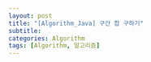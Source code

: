 ```yaml
---
layout: post
title: "[Algorithm_Java] 구간 합 구하기"
subtitle: 
categories: Algorithm
tags: [Algorithm, 알고리즘]
--- 
```


